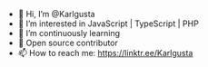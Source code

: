 - 👋 Hi, I’m @Karlgusta
- 👀 I’m interested in JavaScript | TypeScript | PHP
- 🌱 I’m continuously learning 
- 💞️ Open source contributor
- 📫 How to reach me: https://linktr.ee/Karlgusta
<!---
KarlGusta/KarlGusta is a ✨ special ✨ repository because its `README.md` (this file) appears on your GitHub profile.
You can click the Preview link to take a look at your changes.
--->
